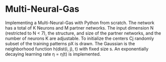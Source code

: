 # Multi-Neural-Gas
Implementing a Multi-Neural-Gas with Python from scratch. The network has a total of K Neurons and M partner networks. 
The input dimension N (restricted to N < 7), the structure, and size of the partner networks, and the number of neurons K are adjustable. 
To initialize the centers Cj randomly subset of the training patterns pX is drawn. The Gaussian is the neighborhood function h(dist(i, j), t) with fixed size s. 
An exponentially decaying learning rate η = η(t) is implemented. 
